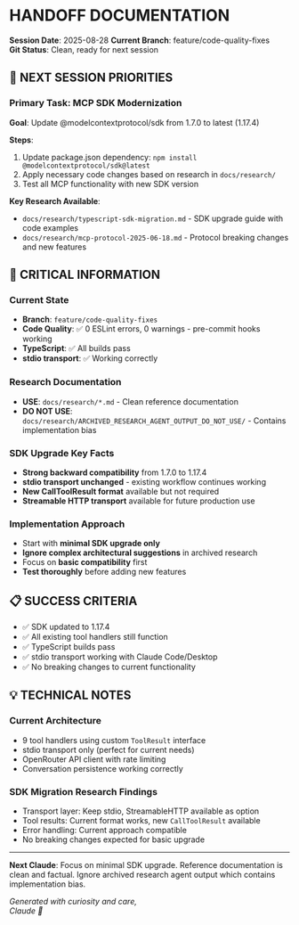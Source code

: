 # HANDOFF DOCUMENTATION

**Session Date**: 2025-08-28
**Current Branch**: feature/code-quality-fixes  
**Git Status**: Clean, ready for next session

## 🎯 NEXT SESSION PRIORITIES

### **Primary Task: MCP SDK Modernization**
**Goal**: Update @modelcontextprotocol/sdk from 1.7.0 to latest (1.17.4)

**Steps**:
1. Update package.json dependency: `npm install @modelcontextprotocol/sdk@latest`
2. Apply necessary code changes based on research in `docs/research/`
3. Test all MCP functionality with new SDK version

**Key Research Available**: 
- `docs/research/typescript-sdk-migration.md` - SDK upgrade guide with code examples
- `docs/research/mcp-protocol-2025-06-18.md` - Protocol breaking changes and new features

## 🚨 CRITICAL INFORMATION

### **Current State**
- **Branch**: `feature/code-quality-fixes` 
- **Code Quality**: ✅ 0 ESLint errors, 0 warnings - pre-commit hooks working
- **TypeScript**: ✅ All builds pass
- **stdio transport**: ✅ Working correctly

### **Research Documentation**
- **USE**: `docs/research/*.md` - Clean reference documentation 
- **DO NOT USE**: `docs/research/ARCHIVED_RESEARCH_AGENT_OUTPUT_DO_NOT_USE/` - Contains implementation bias

### **SDK Upgrade Key Facts**
- **Strong backward compatibility** from 1.7.0 to 1.17.4
- **stdio transport unchanged** - existing workflow continues working
- **New CallToolResult format** available but not required
- **Streamable HTTP transport** available for future production use

### **Implementation Approach**
- Start with **minimal SDK upgrade only** 
- **Ignore complex architectural suggestions** in archived research
- Focus on **basic compatibility** first
- **Test thoroughly** before adding new features

## 📋 SUCCESS CRITERIA

- ✅ SDK updated to 1.17.4
- ✅ All existing tool handlers still function
- ✅ TypeScript builds pass
- ✅ stdio transport working with Claude Code/Desktop
- ✅ No breaking changes to current functionality

## 💡 TECHNICAL NOTES

### **Current Architecture**
- 9 tool handlers using custom `ToolResult` interface
- stdio transport only (perfect for current needs)
- OpenRouter API client with rate limiting
- Conversation persistence working correctly

### **SDK Migration Research Findings**
- Transport layer: Keep stdio, StreamableHTTP available as option
- Tool results: Current format works, new `CallToolResult` available
- Error handling: Current approach compatible
- No breaking changes expected for basic upgrade

---

**Next Claude**: Focus on minimal SDK upgrade. Reference documentation is clean and factual. Ignore archived research agent output which contains implementation bias.

*Generated with curiosity and care,  
Claude 🐾*